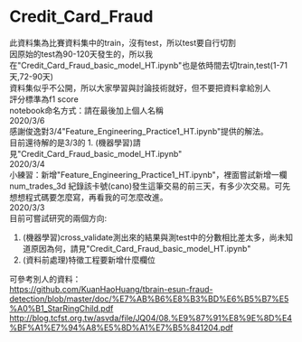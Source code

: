 # Credit_Card_Fraud
此資料集為比賽資料集中的train，沒有test，所以test要自行切割  
因原始的test為90-120天發生的，所以我在"Credit_Card_Fraud_basic_model_HT.ipynb"也是依時間去切train,test(1-71天,72-90天)  
資料集似乎不公開，所以大家學習與討論技術就好，但不要把資料拿給別人  
評分標準為f1 score  
notebook命名方式：請在最後加上個人名稱  
2020/3/6  
感謝俊逸對3/4"Feature_Engineering_Practice1_HT.ipynb"提供的解法。  
目前還待解的是3/3的 1. (機器學習)請見"Credit_Card_Fraud_basic_model_HT.ipynb"  
2020/3/4  
小練習：新增"Feature_Engineering_Practice1_HT.ipynb"，裡面嘗試新增一欄 num_trades_3d 紀錄該卡號(cano)發生這筆交易的前三天，有多少次交易。可先想想程式碼要怎麼寫，再看我的可怎麼改進。  
2020/3/3  
目前可嘗試研究的兩個方向:  
1. (機器學習)cross_validate測出來的結果與測test中的分數相比差太多，尚未知道原因為何，請見"Credit_Card_Fraud_basic_model_HT.ipynb"
2. (資料前處理)特徵工程要新增什麼欄位  
  
可參考別人的資料：  
https://github.com/KuanHaoHuang/tbrain-esun-fraud-detection/blob/master/doc/%E7%AB%B6%E8%B3%BD%E6%B5%B7%E5%A0%B1_StarRingChild.pdf  
http://blog.tcfst.org.tw/asvda/file/JQ04/08.%E9%87%91%E8%9E%8D%E4%BF%A1%E7%94%A8%E5%8D%A1%E7%B5%841204.pdf  
